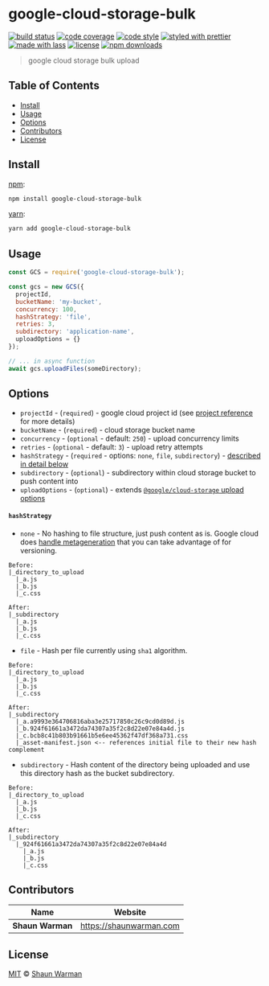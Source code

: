# google-cloud-storage-bulk

[![build status](https://img.shields.io/travis/shaunwarman/google-cloud-storage-batch.svg)](https://travis-ci.com/shaunwarman/google-cloud-storage-batch)
[![code coverage](https://img.shields.io/codecov/c/github/shaunwarman/google-cloud-storage-batch.svg)](https://codecov.io/gh/shaunwarman/google-cloud-storage-batch)
[![code style](https://img.shields.io/badge/code_style-XO-5ed9c7.svg)](https://github.com/sindresorhus/xo)
[![styled with prettier](https://img.shields.io/badge/styled_with-prettier-ff69b4.svg)](https://github.com/prettier/prettier)
[![made with lass](https://img.shields.io/badge/made_with-lass-95CC28.svg)](https://lass.js.org)
[![license](https://img.shields.io/github/license/shaunwarman/google-cloud-storage-batch.svg)](LICENSE)
[![npm downloads](https://img.shields.io/npm/dt/google-cloud-storage-batch.svg)](https://npm.im/google-cloud-storage-batch)

> google cloud storage bulk upload


## Table of Contents

* [Install](#install)
* [Usage](#usage)
* [Options](#options)
* [Contributors](#contributors)
* [License](#license)


## Install

[npm][]:

```sh
npm install google-cloud-storage-bulk
```

[yarn][]:

```sh
yarn add google-cloud-storage-bulk
```


## Usage

```js
const GCS = require('google-cloud-storage-bulk');

const gcs = new GCS({
  projectId,
  bucketName: 'my-bucket',
  concurrency: 100,
  hashStrategy: 'file',
  retries: 3,
  subdirectory: 'application-name',
  uploadOptions = {}
});

// ... in async function
await gcs.uploadFiles(someDirectory);
```


## Options

* `projectId` - (`required`) - google cloud project id (see [project reference](https://cloud.google.com/storage/docs/projects) for more details)
* `bucketName` - (`required`) - cloud storage bucket name
* `concurrency` - (`optional` - default: `250`) - upload concurrency limits
* `retries` - (`optional` - default: `3`) - upload retry attempts
* `hashStrategy` - (`required` - options: `none`, `file`, `subdirectory`) - [described in detail below](#hashStrategy)
* `subdirectory` - (`optional`) - subdirectory within cloud storage bucket to push content into
* `uploadOptions` - (`optional`) - extends [`@google/cloud-storage` upload options](https://cloud.google.com/nodejs/docs/reference/storage/2.0.x/Bucket#upload)

#### `hashStrategy`

* `none` - No hashing to file structure, just push content as is. Google cloud does [handle metageneration](https://cloud.google.com/storage/docs/object-versioning#details) that you can take advantage of for versioning.
```
Before:
|_directory_to_upload
  |_a.js
  |_b.js
  |_c.css
  
After:
|_subdirectory
  |_a.js
  |_b.js
  |_c.css
```

* `file` - Hash per file currently using `sha1` algorithm.
```
Before:
|_directory_to_upload
  |_a.js
  |_b.js
  |_c.css
  
After:
|_subdirectory
  |_a.a9993e364706816aba3e25717850c26c9cd0d89d.js
  |_b.924f61661a3472da74307a35f2c8d22e07e84a4d.js
  |_c.bcb8c41b803b91661b5e6ee45362f47df368a731.css
  |_asset-manifest.json <-- references initial file to their new hash complement
```

* `subdirectory` - Hash content of the directory being uploaded and use this directory hash as the bucket subdirectory.
```
Before:
|_directory_to_upload
  |_a.js
  |_b.js
  |_c.css
  
After:
|_subdirectory
  |_924f61661a3472da74307a35f2c8d22e07e84a4d
    |_a.js
    |_b.js
    |_c.css
```


## Contributors

| Name             | Website                   |
| ---------------- | ------------------------- |
| **Shaun Warman** | <https://shaunwarman.com> |


## License

[MIT](LICENSE) © [Shaun Warman](https://shaunwarman.com)


## 

[npm]: https://www.npmjs.com/

[yarn]: https://yarnpkg.com/
